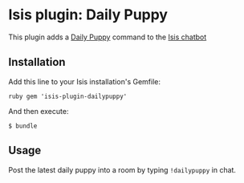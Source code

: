 # Isis plugin: Daily Puppy

This plugin adds a [Daily Puppy](http://www.dailypuppy.com) command to the [Isis chatbot](https://github.com/silentgrowl/isis)

## Installation

Add this line to your Isis installation's Gemfile:

``ruby
gem 'isis-plugin-dailypuppy'
``

And then execute:

    $ bundle

## Usage

Post the latest daily puppy into a room by typing ```!dailypuppy``` in chat.
